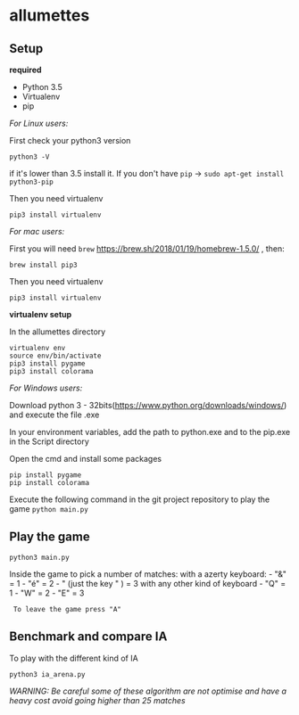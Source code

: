 # allumettes


## Setup

__required__

  * Python 3.5
  * Virtualenv
  * pip

*For Linux users:*

First check your python3 version

```
python3 -V
```

if it's lower than 3.5 install it.
If you don't have `pip` -> `sudo apt-get install python3-pip`

Then you need virtualenv

```
pip3 install virtualenv
```

*For mac users:*

First you will need `brew` https://brew.sh/2018/01/19/homebrew-1.5.0/ , then:

```
brew install pip3
```
Then you need virtualenv

```
pip3 install virtualenv
```

__virtualenv setup__

In the allumettes directory

```
virtualenv env
source env/bin/activate
pip3 install pygame
pip3 install colorama
```

*For Windows users:*

Download python 3 - 32bits(https://www.python.org/downloads/windows/) and execute the file .exe

In your environment variables, add the path to python.exe and to the pip.exe in the Script directory

Open the cmd and install some packages

```
pip install pygame
pip install colorama
```

Execute the following command in the git project repository to play the game
`python main.py`

## Play the game

`python3 main.py`

Inside the game to pick a number of matches:
   with a azerty keyboard:
     - "&" = 1
     - "é" = 2
     - " (just the key " ) = 3
    with any other kind of keyboard
     - "Q" = 1
     - "W" = 2
     - "E" = 3

     To leave the game press "A"

## Benchmark and compare IA

To play with the different kind of IA

`python3 ia_arena.py`

*WARNING: Be careful some of these algorithm are not optimise and have a heavy cost avoid going higher than 25 matches*
